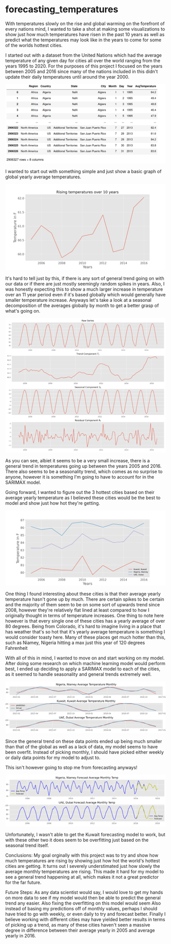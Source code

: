 # forecasting_temperatures


 With temperatures slowly on the rise and global warming on the forefront of every nations mind, I wanted to take a shot at making some visualizations to show just how much temperatures have risen in the past 10 years as well as predict what the temperatures may look like in the years to come for some of the worlds hottest cities.

 I started out with a dataset from the United Nations which had the average temperature of any given day for cities all over the world ranging from the years 1995 to 2020. For the purposes of this project I focused on the years between 2005 and 2016 since many of the nations included in this didn't update their daily temperatures until around the year 2000.  

 ![image](images/Data.png)

 I wanted to start out with something simple and just show a basic graph of global yearly average temperatures.

 ![image](images/Rising_Temps.png)

 It's hard to tell just by this, if there is any sort of general trend going on with our data or if there are just mostly seemingly random spikes in years. Also, I was honestly expecting this to show a much larger increase in temperature over an 11 year period even if it's based globally which would generally have smaller temperature increase. Anyways let's take a look at a seasonal decomposition of the averages globally by month to get a better grasp of what's going on.
 
 
![image](images/Seasonal_Decompose.png) 

 As you can see, albiet it seems to be a very small increase, there is a general trend in temperatures going up between the years 2005 and 2016. There also seems to be a seasonality trend, which comes as no surprise to anyone, however it is something I'm going to have to account for in the SARIMAX model.

 Going forward, I wanted to figure out the 3 hottest cities based on their average yearly temperature as I believed these cities would be the best to model and show just how hot they're getting.
 
 ![image](images/Rising_Temps_3_cities.png)
 
 One thing I found interesting about these cities is that their average yearly temperature hasn't gone up by much. There are certain spikes to be certain and the majority of them seem to be on some sort of upwards trend since 2008, however they're relatively flat lined at least compared to how I originally thought in terms of temperature increases. One thing to note here however is that every single one of these cities has a yearly average of over 80 degrees. Being from Colorado, it's hard to imagine living in a place that has weather that's so hot that it's yearly average temperature is something I would consider toasty here. Many of these places get much hotter than this, such as Niamey, Nigeria hitting a max just this year of 120 degrees Fahrenheit

 With all of this in mind, I wanted to move on and start working on my model. After doing some research on which machine learning model would perform best, I ended up deciding to apply a SARIMAX model to each of the cities, as it seemed to handle seasonality and general trends extremely well.

 ![image](images/Predictions.png)

 Since the general trend on these data points ended up being much smaller than that of the global as well as a lack of data, my model seems to have been overfit. Instead of picking monthly, I should have picked either weekly or daily data points for my model to adjust to.

 This isn't however going to stop me from forecasting anyways!

 ![image](images/forecast.png)
 
 Unfortunately, I wasn't able to get the Kuwait forecasting model to work, but with these other two it does seem to be overfitting just based on the seasonal trend itself.
 
 Conclusions:
 My goal orginally with this project was to try and show how much temperatures are rising by showing just how hot the world's hottest cities are getting. It turns out I severely understimated just how slowly the average monthly temperatures are rising. This made it hard for my model to see a general trend happening at all, which makes it not a great predictor for the far future.

 Future Steps:
 As any data scientist would say, I would love to get my hands on more data to see if my model would then be able to predict the general trend any easier. Also fixing the overfitting on this model would seem Also instead of basing my predictions off of monthly values, perhaps I should have tried to go with weekly, or even daily to try and forecast better. Finally I believe working with different cities may have yielded better results in terms of picking up a trend, as many of these cities haven't seen a massive degree in difference between their average yearly in 2005 and average yearly in 2016.
